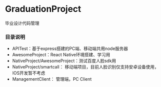 # GraduationProject
毕业设计代码管理

### 目录说明
+ APITest：基于express搭建的PC端、移动端共用node服务器
+ AwesomeProject：React Native环境搭建、学习用
+ NativeProject/AwesomeProject：测试百度人脸sdk用
+ NativeProject/smartcall： 移动端项目，目前人脸识别仅支持安卓设备使用，IOS开发暂不考虑
+ ManagementClient： 管理端，PC Client
